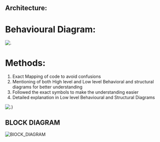 ## Architecture:
# Behavioural Diagram:

![.](https://user-images.githubusercontent.com/98837074/157863544-db04b642-9bc2-4120-aae3-cdbb3aa29141.png)

# Methods:

1) Exact Mapping of code to avoid confusions
2) Mentioning of both High level and Low level Behavioral and structural diagrams for better understanding
3) Followed the exact symbols to make the understanding easier
4) Detailed explanation in Low level Behavioural and Structural Diagrams

![.)](https://user-images.githubusercontent.com/98837074/157865330-ca6c9841-7a7c-4dde-9c24-76c25ab0c71d.png)

## BLOCK DIAGRAM
![BlOCK_DIAGRAM](https://user-images.githubusercontent.com/98849090/157920802-911a8033-5840-427a-b9af-979be60835ba.png)
